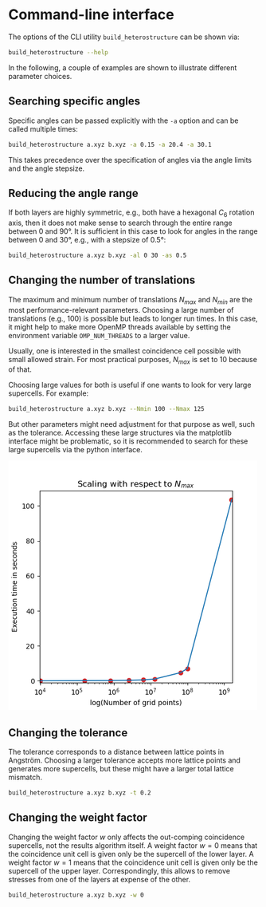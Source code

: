 # Command-line interface

The options of the CLI utility `build_heterostructure` can be shown via:

```bash
build_heterostructure --help
```

In the following, a couple of examples are shown to illustrate different parameter choices.

## Searching specific angles

Specific angles can be passed explicitly with the `-a` option and can be called multiple times:

```bash
build_heterostructure a.xyz b.xyz -a 0.15 -a 20.4 -a 30.1
```

This takes precedence over the specification of angles via the angle limits and the angle stepsize.

## Reducing the angle range

If both layers are highly symmetric, e.g., both have a hexagonal $C_6$ rotation axis, then it does not make sense to search through the entire range between 0 and 90°. It is sufficient in this case to look for angles in the range between 0 and 30°, e.g., with a stepsize of 0.5°:

```bash
build_heterostructure a.xyz b.xyz -al 0 30 -as 0.5
```

## Changing the number of translations

The maximum and minimum number of translations $N_{max}$ and $N_{min}$ are the most performance-relevant parameters. Choosing a large number of translations (e.g., 100) is possible but leads to longer run times. In this case, it might help to make more OpenMP threads available by setting the environment variable `OMP_NUM_THREADS` to a larger value.

Usually, one is interested in the smallest coincidence cell possible with small allowed strain. For most practical purposes, $N_{max}$ is set to $10$ because of that.

Choosing large values for both is useful if one wants to look for very large supercells. For example:

```bash
build_heterostructure a.xyz b.xyz --Nmin 100 --Nmax 125
```

But other parameters might need adjustment for that purpose as well, such as the tolerance. Accessing these large structures via the matplotlib interface might be problematic, so it is recommended to search for these large supercells via the python interface.

![](../pictures/scaling.png)

## Changing the tolerance

The tolerance corresponds to a distance between lattice points in Angström. Choosing a larger tolerance accepts more lattice points and generates more supercells, but these might have a larger total lattice mismatch.

```bash
build_heterostructure a.xyz b.xyz -t 0.2
```

## Changing the weight factor

Changing the weight factor $w$ only affects the out-comping coincidence supercells, not the results algorithm itself. A weight factor $w=0$ means that the coincidence unit cell is given only be the supercell of the lower layer. A weight factor $w=1$ means that the coincidence unit cell is given only be the supercell of the upper layer. Correspondingly, this allows to remove stresses from one of the layers at expense of the other.

```bash
build_heterostructure a.xyz b.xyz -w 0
```